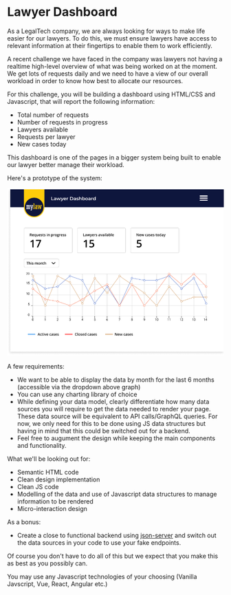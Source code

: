 # Lawyer Dashboard

As a LegalTech company, we are always looking for ways to make life easier for our lawyers. To do this, we must ensure lawyers have access to relevant information at their fingertips to enable them to work efficiently.

A recent challenge we have faced in the company was lawyers not having a realtime high-level overview of what was being worked on at the moment. We get lots of requests daily and we need to have a view of our overall workload in order to know how best to allocate our resources.

For this challenge, you will be building a dashboard using HTML/CSS and Javascript, that will report the following information:

- Total number of requests
- Number of requests in progress
- Lawyers available
- Requests per lawyer
- New cases today

This dashboard is one of the pages in a bigger system being built to enable our lawyer better manage their workload.

Here's a prototype of the system:

![RenderedForm](./micro-app.png)

A few requirements:

- We want to be able to display the data by month for the last 6 months (accessible via the dropdown above graph)
- You can use any charting library of choice
- While defining your data model, clearly differentiate how many data sources you will require to get the data needed to render your page. These data source will be equivalent to API calls/GraphQL queries. For now, we only need for this to be done using JS data structures but having in mind that this could be switched out for a backend.
- Feel free to augument the design while keeping the main components and functionality.

What we'll be looking out for:

- Semantic HTML code
- Clean design implementation
- Clean JS code
- Modelling of the data and use of Javascript data structures to manage information to be rendered
- Micro-interaction design

As a bonus:

- Create a close to functional backend using [json-server](https://github.com/typicode/json-server) and switch out the data sources in your code to use your fake endpoints.

Of course you don't have to do all of this but we expect that you make this as best as you possibly can.

You may use any Javascript technologies of your choosing (Vanilla Javscript, Vue, React, Angular etc.)
